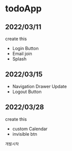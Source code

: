 # todoApp

## 2022/03/11 
create this
- Login Button
- Email join
- Splash 

## 2022/03/15
- Navigation Drawer Update
- Logout Button

## 2022/03/28
create this
- custom Calendar
- invisible btn

```
개발시작 
```
